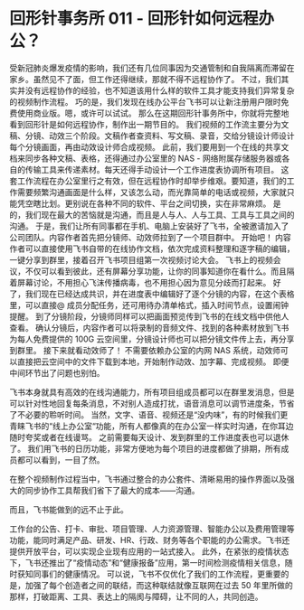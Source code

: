 # 回形针事务所 011 - 回形针如何远程办公？

受新冠肺炎爆发疫情的影响，我们还有几位同事因为交通管制和自我隔离而滞留在家乡。虽然见不了面，但工作还得继续，那就不得不远程协作了。 不过，我们其实并没有远程协作的经验，也不知道该用什么样的软件工具才能支持我们异常复杂的视频制作流程。 巧的是，我们发现在线办公平台飞书可以让新注册用户限时免费使用商业版。嗯，或许可以试试。 那么在这期回形针事务所中，你就将完整地看到回形针是如何远程协作，制作出一期节目的。 我们视频的工作流主要分为文稿、分镜、动效三个阶段。文稿作者查资料、写文稿、录音，交给分镜设计师设计每个分镜画面，再由动效设计师合成视频。 此前，我们要用到一个在线的共享文档来同步各种文稿、表格，还得通过办公室里的 NAS - 网络附属存储服务器或各自的传输工具来传递素材。每天还得手动设计一个工作进度表协调所有项目。 这套工作流程在办公室里行之有效，但在远程协作时却举步维艰。要知道，我们的工作需要频繁沟通画面是什么样，又该怎么动，而光靠简单的电话或视频，大家就只能凭空瞎比划。更别说在各种不同的软件、平台之间切换，实在非常麻烦。 是的，我们现在最大的苦恼就是沟通，而且是人与人、人与工具、工具与工具之间的沟通。 于是，我们让所有同事都在手机、电脑上安装好了飞书，全被邀请加入了公司团队。内容作者首先把分镜师、动效师拉到了一个项目群中。 开始吧！ 内容作者可以直接使用飞书自带的在线协作文档，依次完成资料整理和逐字稿的编辑，一键分享到群里，接着召开飞书项目组第一次视频讨论大会。 飞书上的视频会议，不仅可以看到彼此，还有屏幕分享功能，让你的同事知道你在看什么。而且隔着屏幕讨论，不用担心飞沫传播病毒，也不用担心因为意见分歧而打起来。 好了，我们现在已经达成共识，并在进度表中编辑好了逐个分镜的内容，在这个表格里，可以直接@ 成员分配任务，还可用待办清单格式，插入时间节点，设置闹钟提醒。 到了分镜阶段，分镜师同样可以把画面预览传到飞书的在线文档中供他人查看。 确认分镜后，内容作者可以将录制的音频文件、找到的各种素材放到飞书为每人免费提供的 100G 云空间里，分镜设计师也可以把分镜文件传上去，再分享到群里。 接下来就看动效师了！ 不需要依赖办公室的内网 NAS 系统，动效师可以直接把云空间中的文件下载到本地，开始制作动效、加字幕、完成视频。 即便中间环节出了问题也别怕。

飞书本身就具有高效的在线沟通能力，所有项目组成员都可以在群里发消息，但是可以针对性地回复每条消息，不对别人造成打扰，语音消息可以调节进度条，节省了不必要的聆听时间。 当然，文字、语音、视频还是“没内味”，有的时候我们更青睐飞书的“线上办公室“功能，所有人都像真的在办公室一样实时沟通，在你耳边随时夸奖或者在线谩骂。 之前需要每天设计、发到群里的工作进度表也可以退休了。 我们用飞书的日历功能，非常方便地为每个项目的进度都做了排期，所有成员都可以看到，一目了然。

在整个视频制作过程当中，飞书通过整合的办公套件、清晰易用的操作界面以及强大的同步协作工具帮我们省下了最大的成本——沟通。

而且，飞书能做到的远不止于此。

工作台的公告、打卡、审批、项目管理、人力资源管理、智能办公以及费用管理等功能，能同时满足产品、研发、HR、行政、财务等各个职能的办公需求。飞书还提供开放平台，可以实现企业现有应用的一站式接入。 此外，在紧张的疫情状态下，飞书还推出了“疫情动态”和“健康报备”应用，第一时间检测疫情相关信息，随时获知同事们的健康情况。 可以说，飞书不仅优化了我们的工作流程，更重要的是，加强了每个创造者之间的联结，而这种联结就像互联网在过去 50 年里所做的那样，打破距离、工具、表达上的隔阂与障碍，让不同的人，共同创造。
